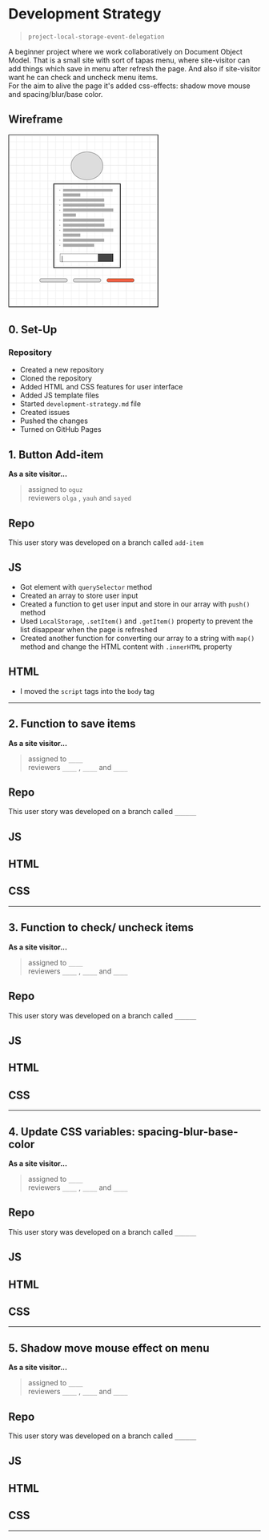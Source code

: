 # Development Strategy

> `project-local-storage-event-delegation`

A beginner project where we work collaboratively on Document Object Model. That is a small site with sort of tapas menu, where site-visitor can add things which save in menu after refresh the page. And also if site-visitor want he can check and uncheck menu items.  
For the aim to alive the page it's added css-effects: shadow move mouse and spacing/blur/base color.

## Wireframe

![wireframe](./wireframe.png)

## 0. Set-Up

### Repository

- Created a new repository
- Cloned the repository
- Added HTML and CSS features for user interface
- Added JS template files
- Started `development-strategy.md` file
- Created issues
- Pushed the changes
- Turned on GitHub Pages

## 1. Button Add-item

**As a site visitor...**

> assigned to `oguz`  
> reviewers `olga` , `yauh` and `sayed`

## Repo

This user story was developed on a branch called `add-item`

## JS

- Got element with `querySelector` method
- Created an array to store user input
- Created a function to get user input and store in our array with `push()` method
- Used `LocalStorage`, `.setItem()` and `.getItem()` property to prevent the list disappear when the page is refreshed
- Created another function for converting our array to a string with `map()` method and change the HTML content with `.innerHTML` property
 
## HTML

- I moved the `script` tags into the `body` tag
_____

## 2. Function to save items

**As a site visitor...**

> assigned to `____`  
> reviewers `____` , `____` and `____`

## Repo

This user story was developed on a branch called `______`

## JS

## HTML

## CSS

_____
## 3. Function to check/ uncheck items

**As a site visitor...**

> assigned to `____`  
> reviewers `____` , `____` and `____`

## Repo

This user story was developed on a branch called `______`

## JS

## HTML

## CSS

_____


## 4. Update CSS variables: spacing-blur-base-color

**As a site visitor...**

> assigned to `____`  
> reviewers `____` , `____` and `____`

## Repo

This user story was developed on a branch called `______`

## JS

## HTML

## CSS

_____

## 5. Shadow move mouse effect on menu

**As a site visitor...**

> assigned to `____`  
> reviewers `____` , `____` and `____`

## Repo

This user story was developed on a branch called `______`

## JS

## HTML

## CSS

_____



